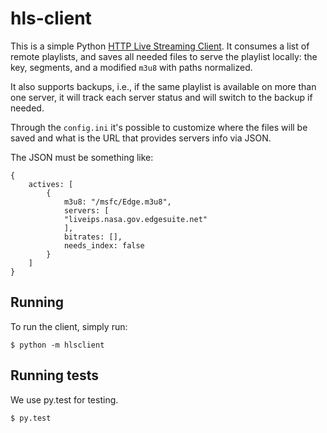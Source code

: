 hls-client
==========

This is a simple Python [HTTP Live Streaming Client](https://developer.apple.com/resources/http-streaming/). It consumes a list of remote
playlists, and saves all needed files to serve the playlist
locally: the key, segments, and a modified `m3u8` with
paths normalized.

It also supports backups, i.e., if the same playlist is available
on more than one server, it will track each server status and will
switch to the backup if needed.

Through the `config.ini` it's possible to customize where the files
will be saved and what is the URL that provides servers info via JSON.

The JSON must be something like:

    {
        actives: [
            {
                m3u8: "/msfc/Edge.m3u8",
                servers: [
                "liveips.nasa.gov.edgesuite.net"
                ],
                bitrates: [],
                needs_index: false
            }
        ]
    }


Running
--------

To run the client, simply run:

    $ python -m hlsclient

Running tests
-------------

We use py.test for testing.

    $ py.test
